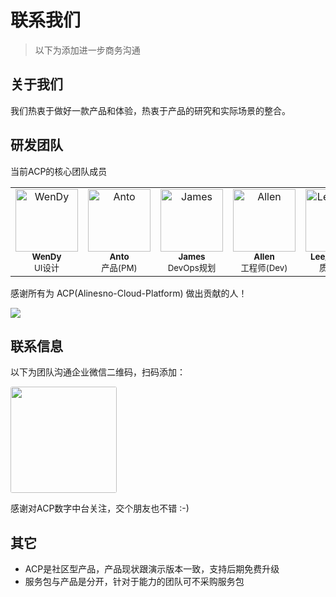 # 联系我们 

> 以下为添加进一步商务沟通

## 关于我们

我们热衷于做好一款产品和体验，热衷于产品的研究和实际场景的整合。

## 研发团队

当前ACP的核心团队成员

<table>
   <tbody>
    <tr>
     <td align="center"> 
        <a href="https://github.com/alinesno-cloud"><img src="https://avatars.githubusercontent.com/u/101002463?v=4" width="100px;" alt="WenDy" /> </a> 
        <br /> <sub><b>WenDy</b></sub> <br /> <sub>UI设计</sub> 
    </td>
     <td align="center"> 
        <a href="https://github.com/alinesno-cloud"><img src="https://avatars.githubusercontent.com/u/9816972?v=4" width="100px;" alt="Anto" /> </a>
         <br /> <sub><b>Anto</b></sub> <br /> <sub>产品(PM)</sub> 
    </td>
     <td align="center"> 
        <a href="https://github.com/alinesno-cloud"><img src="https://avatars.githubusercontent.com/u/105762826?v=4" width="100px;" alt="James" /></a>   
        <br /> <sub><b>James</b></sub> <br /> <sub>DevOps规划</sub> 
    </td>
     <td align="center"> 
        <a href="https://github.com/alinesno-cloud">  <img src="https://avatars.githubusercontent.com/u/99624544?v=4" width="100px;" alt="Allen" /></a> 
        <br /> <sub><b>Allen</b></sub> <br /> <sub>工程师(Dev)</sub>
    </td>
     <td align="center"> <a href="https://github.com/alinesno-cloud"> <img src="https://avatars.githubusercontent.com/u/109861977?v=4" width="100px;" alt="Lee_pudding" /></a> 
         <br /> <sub><b>Lee_pudding</b></sub> <br /> <sub>质量(QA)</sub> 
    </td>
    </tr>
   </tbody>
  </table>
   

感谢所有为 ACP(Alinesno-Cloud-Platform) 做出贡献的人！
 
<a href="https://github.com/alinesno-cloud/alinesno-cloud-platform-press/graphs/contributors">
  <img src="https://opencollective.com/vuepress/contributors.svg?width=890&button=false" />
</a>
  
## 联系信息

以下为团队沟通企业微信二维码，扫码添加：

<img src="/prices/contact_me_qr.png" style="width:170px;border-radius:3px;" />

感谢对ACP数字中台关注，交个朋友也不错 :-)

## 其它

- ACP是社区型产品，产品现状跟演示版本一致，支持后期免费升级 
- 服务包与产品是分开，针对于能力的团队可不采购服务包
